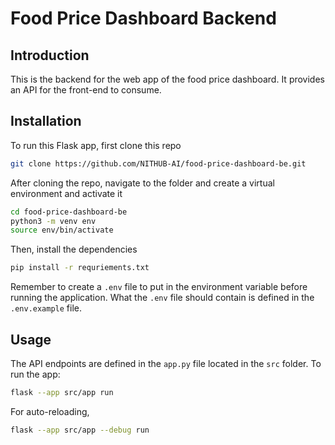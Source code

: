 # Food Price Dashboard Backend

## Introduction

This is the backend for the web app of the food price dashboard. It provides an API for the front-end to consume.

## Installation

To run this Flask app, first clone this repo

```bash
git clone https://github.com/NITHUB-AI/food-price-dashboard-be.git
```

After cloning the repo, navigate to the folder and create a virtual environment and activate it

```bash
cd food-price-dashboard-be
python3 -m venv env
source env/bin/activate
```

Then, install the dependencies

```bash
pip install -r requriements.txt
```

Remember to create a `.env` file to put in the environment variable before running the application. What the `.env` file should contain is defined in the `.env.example` file.

## Usage

The API endpoints are defined in the `app.py` file located in the `src` folder. To run the app:

```bash
flask --app src/app run
```

For auto-reloading,

```bash
flask --app src/app --debug run
```
